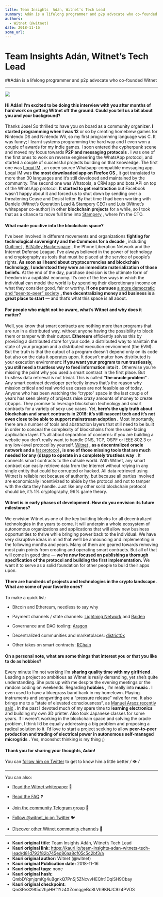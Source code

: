 ```yaml
---
title: Team Insights  Adán, Witnet’s Tech Lead
summary: Adán is a lifelong programmer and p2p advocate who co-founded Witnet Hi Adán! I’m excited to be doing this interview with you after months of hard work on getting Witnet off the ground. Could you tell us a bit about you and your background? Thanks Jose! So thrilled to have you on board as a community organizer. I started programming when I was 12 or so by creating homebrew games for Nintendo DS and Nintendo Wii, so my first programming language was C. It was funny; I learnt systems programming t
authors:
  - Witnet (@witnet)
date: 2018-11-16
some_url: 
---
```


# Team Insights  Adán, Witnet’s Tech Lead


##Adán is a lifelong programmer and p2p advocate who co-founded Witnet


----


![](https://cdn-images-1.medium.com/max/2000/1*-X9tjxuZgO6Af0sKI2M2-w.png)


#### Hi Adán! I’m excited to be doing this interview with you after months of hard work on getting Witnet off the ground. Could you tell us a bit about you and your background?
Thanks Jose! So thrilled to have you on board as a community organizer.
 **I started programming when I was 12** or so by creating homebrew games for Nintendo DS and Nintendo Wii, so my first programming language was C. It was funny; I learnt systems programming the hard way and I even won a couple of awards for my indie games.
I soon entered the cypherpunk scene and moved my focus towards **P2P and messaging protocols** . I was one of the first ones to work on reverse engineering the WhatsApp protocol, and started a couple of successful projects building on that knowledge.
The first one was [Loqui IM](https://github.com/loqui/im) , an open source Whatsapp-compatible messaging app. Loqui IM was **the most downloaded app on Firefox OS** , it got translated to more than 30 languages and it’s still developed and maintained by the community.
The second one was Whatools, a CRM app and bots API on top of the WhatsApp protocol. **It started to get real traction** but Facebook wasn’t happy about it and forced us to shut down by sending over a threatening Cease and Desist letter.
By that time I had been working with Daniele (Witnet’s Operation Lead & Stampery CEO) and Luis (Witnet’s whitepaper co-author) in other **blockchain projects** for a while, so I took that as a chance to move full time into [Stampery](https://stampery.com/) , where I’m the CTO.

#### What made you dive into the blockchain space?
I’ve been involved in different movements and organizations **fighting for technological sovereignty and the Commons for a decade** , including [Guifi·net](https://en.wikipedia.org/wiki/Guifi.net) , [BitValley Hackerspace](https://wiki.hackerspaces.org/BitValley) , the Phone Liberation Network and the Internet Defense League.
I’ve always believed in the power of technology and cryptography as tools that must be placed at the service of people’s rights. **As soon as I heard about cryptocurrencies and blockchain technology, I understood they were an immediate materialization of those beliefs.** 
At the end of the day, purchase decision is the ultimate form of freedom in a capitalist economy. It’s one of the few ways in which the individual can model the world is by spending their discretionary income on what they consider good, fair or worthy. **If one pursues**  [a more democratic and “peer-to-peer” society](https://medium.com/the-blockchain-times/a-blockchain-society-6dd4f2e50910)  **, then decentralizing money and business is a great place to start** — and that’s what this space is all about.

#### For people who might not be aware, what’s Witnet and why does it matter?
Well, you know that smart contracts are nothing more than programs that are run in a distributed way, without anyone having the possibility to block them or tamper with their output. **Ethereum** efficiently solves this by providing a distributed store for your code, a distributed way to maintain the state of your program and a distributed execution environment (the EVM). But the truth is that the output of a program doesn’t depend only on its code but also on the data it operates upon. It doesn’t matter how distributed is your execution environment: **if you want your program to run trustlessly, you still need a trustless way to feed information into it** . Otherwise you’re missing the point why you used a smart contract in the first place.
But trustless data retrieval is not trivial. This is called **“the oracle problem”** . Any smart contract developer perfectly knows that’s the reason why mission critical and real world use cases are not feasible as of today.
Anyone who has been watching the “crypto” space in the last couple of years has seen plenty of projects raise crazy amounts of money to create (d)apps. They promise to leverage blockchain technology and smart contracts for a variety of sexy use cases. Yet, **here’s the ugly truth about blockchain and smart contracts in 2018: it’s still nascent tech and it’s not even close to be able to support mainstream adoption** .
Most importantly, there are a number of tools and abstraction layers that still need to be built in order to conceal the complexity of blockchains from the user-facing application layer. It’s all about separation of concerns: if you are building a website you don’t really want to handle DNS, TCP, OSPF or IEEE 802.3 or any low-level protocol by yourself.
 [Witnet](https://witnet.io/)  **, as a decentralized oracle network and a**  [fat protocol](http://www.usv.com/blog/fat-protocols)  **, is one of those missing tools that are much needed for any (d)app to operate in a completely trustless way** . It connects smart contracts to the outside world. With Witnet, any smart contract can easily retrieve data from the Internet without relying in any single entity that could be corrupted or hacked. All data retrieved using Witnet is reliable not because of authority, but because all parties involved are economically incentivized to abide by the protocol and not to tamper with the data they handle. Just like any other solid blockchain protocol should be, it’s 1% cryptography, 99% game theory.

#### Witnet is in early phases of development. How do you envision its future milestones?
We envision Witnet as one of the key building blocks for all decentralized technologies in the years to come. It will underpin a whole ecosystem of autonomous organizations and applications that will allow new business opportunities to thrive while bringing power back to the individual.
We have very disruptive ideas in mind that we’ll be announcing and implementing in the following months and years. Many of them are geared towards removing most pain points from creating and operating smart contracts. But all of that will come in good time — **we’re now focused on publishing a thorough specification of the protocol and building the first implementation.** We want it to serve as a solid foundation for other people to build their apps upon.

#### There are hundreds of projects and technologies in the crypto landscape. What are some of your favorite ones?
To make a quick list:



 * Bitcoin and Ethereum, needless to say why

 * Payment channels / state channels: [Lightning Network](https://en.wikipedia.org/wiki/Lightning_Network) and [Raiden](https://raiden.network/) 

 * Governance and DAO tooling: [Aragon](https://aragon.one/) 

 * Decentralized communities and marketplaces: [district0x](https://district0x.io/) 

 * Other takes on smart contracts: [RChain](https://www.rchain.coop/) 

#### On a personal note, what are some things that interest you or that you like to do as hobbies?
Every minute I’m not working I’m **sharing quality time with my girlfriend** . Leading a project so ambitious as Witnet is really demanding, yet she’s quite understanding. She puts up with me despite the evening meetings or the random coding on weekends.
Regarding **hobbies** , I’m really into **music** . I even used to have a bluegrass band back in my hometown. Playing instruments and songwriting are a “pressure release” valve for me. It also brings me to a “state of elevated consciousness”, as [Manuel Araoz recently said](https://twitter.com/maraoz/status/974044986680528897) .
In the past I devoted much of my spare time to **learning electronics** and building my own 3D printer. Also took Japanese classes for some years.
If I weren’t working in the blockchain space and solving the oracle problem, I think I’d be equally addressing a big problem and proposing a radical solution to it. I’d love to start a project seeking to allow **peer-to-peer production and trading of electrical power in autonomous self-managed microgrids** . Yes, moonshot thinking is my thing ;)

#### Thank you for sharing your thoughts, Adán!
You can [follow him on Twitter](http://twitter.com/aesedepece) to get to know him a little better _/_ 👁 _/_ 

----

You can also:



 *  [Read the Witnet whitepaper](https://witnet.io/static/witnet-whitepaper.pdf) 📃

 *  [Read the FAQ](https://witnet.io/#/faq) ❓

 *  [Join the community Telegram group](https://t.me/witnetio) 💬

 *  [Follow @witnet_io on Twitter](https://twitter.com/witnet_io) 🐦

 *  [Discover other Witnet community channels](https://witnet.io/#/contact) 👥



---

- **Kauri original title:** Team Insights  Adán, Witnet’s Tech Lead
- **Kauri original link:** https://kauri.io/team-insights-adan-witnets-tech-lead/d81d793f82b745ed86aa8cf05c5c2bf3/a
- **Kauri original author:** Witnet (@witnet)
- **Kauri original Publication date:** 2018-11-16
- **Kauri original tags:** none
- **Kauri original hash:** QmbDYqmjqmKg4uBgnkQ7PnSj5ZNcvvHEQht1DqiSH9Cbay
- **Kauri original checkpoint:** QmSRv329t5c2hpHHf1Yz4XZomqgeBc8LVh9KNJC9z4PVDS



